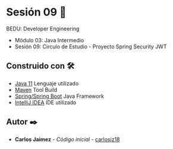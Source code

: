 # Sesión 09 🤖

BEDU: Developer Engineering
- Módulo 03: Java Intermedio
- Sesión 09: Circulo de Estudio - Proyecto Spring Security JWT

## Construido con 🛠️

* [Java 11]() Lenguaje utilizado
* [Maven]() Tool Build
* [Spring/Spring Boot]() Java Framework
* [IntelliJ IDEA]() IDE utilizado

## Autor ✒️

* **Carlos Jaimez** - *Código inicial* - [carlosjz18](https://github.com/carlosjz18)